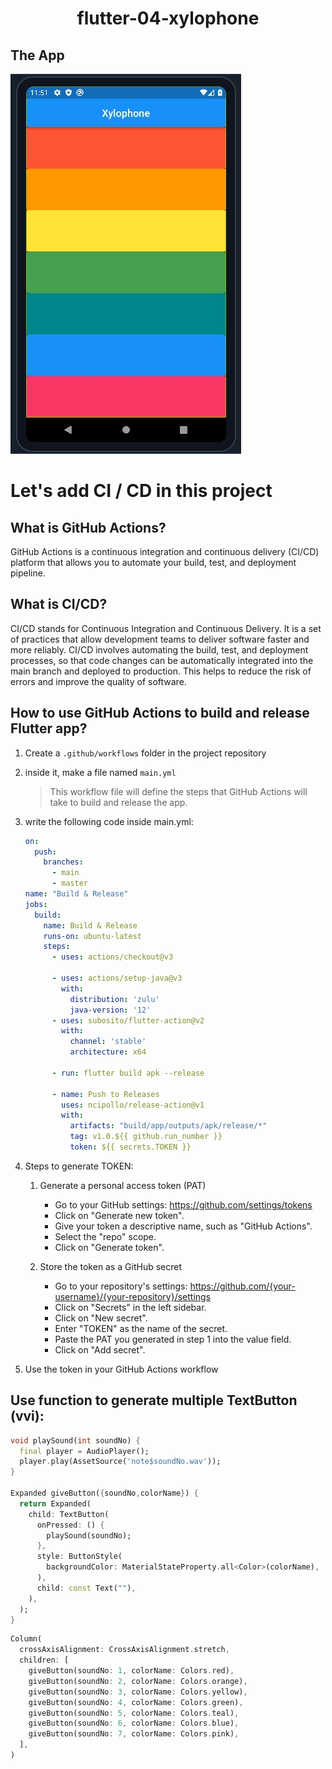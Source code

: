 <h1 align="center"> flutter-04-xylophone</h1>

## The App

![](./assets/images/xylophone.jpg)

# Let's add CI / CD in this project

## What is GitHub Actions?

GitHub Actions is a continuous integration and continuous delivery (CI/CD) platform that allows you to automate your build, test, and deployment pipeline.  

## What is CI/CD?

CI/CD stands for Continuous Integration and Continuous Delivery. It is a set of practices that allow development teams to deliver software faster and more reliably. CI/CD involves automating the build, test, and deployment processes, so that code changes can be automatically integrated into the main branch and deployed to production. This helps to reduce the risk of errors and improve the quality of software.

## How to use GitHub Actions to build and release Flutter app?

1. Create a `.github/workflows` folder in the project repository
2. inside it, make a file named `main.yml`
    > This workflow file will define the steps that GitHub Actions will take to build and release the app.
3. write the following code inside main.yml:

    ```yml
    on:
      push:
        branches:
          - main
          - master
    name: "Build & Release"
    jobs:
      build:
        name: Build & Release
        runs-on: ubuntu-latest
        steps:
          - uses: actions/checkout@v3

          - uses: actions/setup-java@v3
            with:
              distribution: 'zulu'
              java-version: '12'
          - uses: subosito/flutter-action@v2
            with:
              channel: 'stable'
              architecture: x64

          - run: flutter build apk --release
          
          - name: Push to Releases
            uses: ncipollo/release-action@v1
            with:
              artifacts: "build/app/outputs/apk/release/*"
              tag: v1.0.${{ github.run_number }}
              token: ${{ secrets.TOKEN }}
    ```
4. Steps to generate TOKEN: 

    1. Generate a personal access token (PAT)

        - Go to your GitHub settings: https://github.com/settings/tokens
        - Click on "Generate new token".
        - Give your token a descriptive name, such as "GitHub Actions".
        - Select the "repo" scope.
        - Click on "Generate token".

    2. Store the token as a GitHub secret

        - Go to your repository's settings: https://github.com/{your-username}/{your-repository}/settings
        - Click on "Secrets" in the left sidebar.
        - Click on "New secret".
        - Enter "TOKEN" as the name of the secret.
        - Paste the PAT you generated in step 1 into the value field.
        - Click on "Add secret".

5. Use the token in your GitHub Actions workflow

## Use function to generate multiple TextButton (vvi):

  ```dart
  void playSound(int soundNo) {
    final player = AudioPlayer();
    player.play(AssetSource('note$soundNo.wav'));
  }

  Expanded giveButton({soundNo,colorName}) {
    return Expanded(
      child: TextButton(
        onPressed: () {
          playSound(soundNo);
        },
        style: ButtonStyle(
          backgroundColor: MaterialStateProperty.all<Color>(colorName),
        ),
        child: const Text(""),
      ),
    );
  }
  ```
  ```dart
  Column(
    crossAxisAlignment: CrossAxisAlignment.stretch,
    children: [
      giveButton(soundNo: 1, colorName: Colors.red),
      giveButton(soundNo: 2, colorName: Colors.orange),
      giveButton(soundNo: 3, colorName: Colors.yellow),
      giveButton(soundNo: 4, colorName: Colors.green),
      giveButton(soundNo: 5, colorName: Colors.teal),
      giveButton(soundNo: 6, colorName: Colors.blue),
      giveButton(soundNo: 7, colorName: Colors.pink),
    ],
  )
  ```